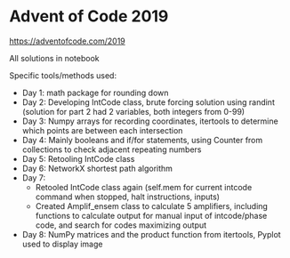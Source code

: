 # Advent of Code 2019
https://adventofcode.com/2019

All solutions in notebook

Specific tools/methods used:
* Day 1: math package for rounding down
* Day 2: Developing IntCode class, brute forcing solution using randint (solution for part 2 had 2 variables, both integers from 0-99)
* Day 3: Numpy arrays for recording coordinates, itertools to determine which points are between each intersection  
* Day 4: Mainly booleans and if/for statements, using Counter from collections to check adjacent repeating numbers
* Day 5: Retooling IntCode class
* Day 6: NetworkX shortest path algorithm
* Day 7: 
  * Retooled IntCode class again (self.mem for current intcode command when stopped, halt instructions, inputs)
  * Created Amplif_ensem class to calculate 5 amplifiers, including functions to calculate output for manual input of intcode/phase code, and search for codes maximizing output
* Day 8: NumPy matrices and the product function from itertools, Pyplot used to display image
